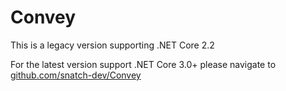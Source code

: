 # Convey

This is a legacy version supporting .NET Core 2.2

For the latest version support .NET Core 3.0+ please navigate to [github.com/snatch-dev/Convey](https://github.com/snatch-dev/Convey)
